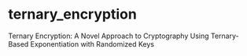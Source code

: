 # ternary_encryption
Ternary Encryption: A Novel Approach to Cryptography Using Ternary-Based Exponentiation with Randomized Keys
